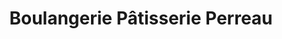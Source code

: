 ---
title: "Boulangerie Pâtisserie Perreau"
url: /froncles/boulangerie-patisserie-perreau/
shop: Bäckerei
---